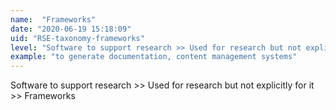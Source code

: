 ```yaml
---
name:  "Frameworks"
date: "2020-06-19 15:18:09"
uid: "RSE-taxonomy-frameworks"
level: "Software to support research >> Used for research but not explicitly for it >> Frameworks"
example: "to generate documentation, content management systems" 
---
```


Software to support research >> Used for research but not explicitly for it >> Frameworks